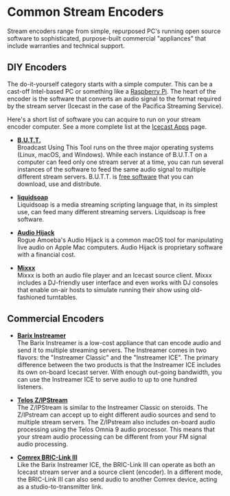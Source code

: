 <!--
---
	title: Common Stream Encoders
	author: David Klann <dklann@broadcasttool.com>
	date: Mon Mar 13 12:36:33 PM CDT 2023
---
-->
<!-- Create formatted output with one of these commands:
	pandoc --toc --standalone --self-contained -f markdown -t html -o encoders.html encoders.md
	pandoc --toc --standalone --self-contained -f markdown -t latex -o encoders.pdf encoders.md
-->

# Common Stream Encoders #

Stream encoders range from simple, repurposed PC's running open source software
to sophisticated, purpose-built commercial "appliances" that include warranties
and technical support.

<!-- toc -->

## DIY Encoders ##

The do-it-yourself category starts with a simple computer. This can be a
cast-off Intel-based PC or something like a
[Raspberry Pi](https://raspberrypi.org/). The heart of the encoder is the
software that converts an audio signal to the format required by the stream
server (Icecast in the case of the Pacifica Streaming Service).

Here's a short list of software you can acquire to run on your stream encoder
computer. See a more complete list at the
[Icecast Apps](https://icecast.org/apps/#source-clients) page.

- **[B.U.T.T.](https://danielnoethen.de/butt/)**  
  Broadcast Using This Tool runs on the three major operating systems (Linux,
  macOS, and Windows). While each instance of B.U.T.T on a computer can feed
  only one stream server at a time, you can run several instances of the
  software to feed the same audio signal to multiple different stream servers.
  B.U.T.T. is [free software](https://www.gnu.org/philosophy/free-sw.en.html)
  that you can download, use and distribute.

- **[liquidsoap](https://liquidsoap.info/)**  
  Liquidsoap is a media streaming scripting language that, in its simplest use,
  can feed many different streaming servers. Liquidsoap is free software.

- **[Audio Hijack](https://rogueamoeba.com/audiohijack/)**  
  Rogue Amoeba's Audio Hijack is a common macOS tool for manipulating live audio
  on Apple Mac computers. Audio Hijack is proprietary software with a financial
  cost.

- **[Mixxx](https://mixxx.org/)**  
  Mixxx is both an audio file player and an Icecast source client. Mixxx
  includes a DJ-friendly user interface and even works with DJ consoles that
  enable on-air hosts to simulate running their show using old-fashioned
  turntables.

## Commercial Encoders ##

- **[Barix Instreamer](https://www.barix.com/product/instreamer-classic/)**  
  The Barix Instreamer is a low-cost appliance that can encode audio and send it
  to multiple streaming servers. The Instreamer comes in two flavors: the
  "Instreamer Classic" and the "Instreamer ICE". The primary difference between
  the two products is that the Instreamer ICE includes its own on-board Icecast
  server. With enough out-going bandwidth, you can use the Instreamer ICE to
  serve audio to up to one hundred listeners.

- **[Telos Z/IPStream](https://www.telosalliance.com/stream-encoding-processing/telos-alliance-zipstream-r2)**  
  The Z/IPStream is similar to the Instreamer Classic on steroids. The
  Z/IPstream can accept up to eight different audio sources and send to multiple
  stream servers. The Z/IPstream also includes on-board audio processing using
  the Telos Omnia 9 audio processor. This means that your stream audio
  processing can be different from your FM signal audio processing.

- **[Comrex BRIC-Link III](https://www.comrex.com/products/bric-link-iii/)**  
  Like the Barix Instreamer ICE, the BRIC-Link III can operate as both an
  Icecast stream server and a source client (encoder). In a different mode, the
  BRIC-Link III can also send audio to another Comrex device, acting as a
  studio-to-transmitter link.
